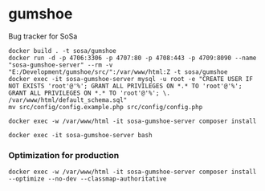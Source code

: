 # gumshoe
Bug tracker for SoSa

```
docker build . -t sosa/gumshoe
docker run -d -p 4706:3306 -p 4707:80 -p 4708:443 -p 4709:8090 --name "sosa-gumshoe-server" --rm -v "E:/Development/gumshoe/src/":/var/www/html:Z -t sosa/gumshoe
docker exec -it sosa-gumshoe-server mysql -u root -e "CREATE USER IF NOT EXISTS 'root'@'%'; GRANT ALL PRIVILEGES ON *.* TO 'root'@'%'; GRANT ALL PRIVILEGES ON *.* TO 'root'@'%'; \. /var/www/html/default_schema.sql"
mv src/config/config.example.php src/config/config.php

docker exec -w /var/www/html -it sosa-gumshoe-server composer install

docker exec -it sosa-gumshoe-server bash

```

### Optimization for production
`docker exec -w /var/www/html -it sosa-gumshoe-server composer install --optimize --no-dev --classmap-authoritative`



